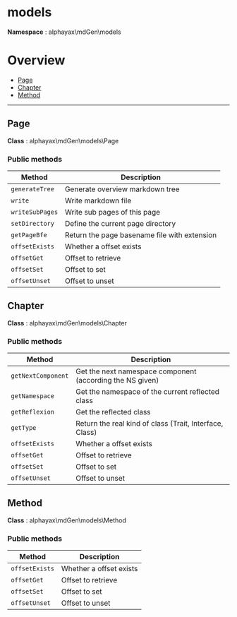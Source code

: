 
# models

**Namespace**  : alphayax\mdGen\models

# Overview

- [Page](models.md#Page)
- [Chapter](models.md#Chapter)
- [Method](models.md#Method)


---
<a name="Page"></a>
## Page

**Class**  : alphayax\mdGen\models\Page

### Public methods

| Method | Description |
|---|---|
| `generateTree` | Generate overview markdown tree |
| `write` | Write markdown file |
| `writeSubPages` | Write sub pages of this page |
| `setDirectory` | Define the current page directory |
| `getPageBfe` | Return the page basename file with extension |
| `offsetExists` | Whether a offset exists |
| `offsetGet` | Offset to retrieve |
| `offsetSet` | Offset to set |
| `offsetUnset` | Offset to unset |

<a name="Chapter"></a>
## Chapter

**Class**  : alphayax\mdGen\models\Chapter

### Public methods

| Method | Description |
|---|---|
| `getNextComponent` | Get the next namespace component (according the NS given) |
| `getNamespace` | Get the namespace of the current reflected class |
| `getReflexion` | Get the reflected class |
| `getType` | Return the real kind of class (Trait, Interface, Class) |
| `offsetExists` | Whether a offset exists |
| `offsetGet` | Offset to retrieve |
| `offsetSet` | Offset to set |
| `offsetUnset` | Offset to unset |

<a name="Method"></a>
## Method

**Class**  : alphayax\mdGen\models\Method

### Public methods

| Method | Description |
|---|---|
| `offsetExists` | Whether a offset exists |
| `offsetGet` | Offset to retrieve |
| `offsetSet` | Offset to set |
| `offsetUnset` | Offset to unset |

